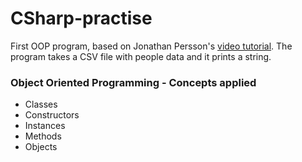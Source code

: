 # CSharp-practise
First OOP program, based on Jonathan Persson's [video tutorial](https://www.youtube.com/watch?v=sKZ52AG5jWk&ab_channel=JonathanPersson).
The program takes a CSV file with people data and it prints a string.

### Object Oriented Programming - Concepts applied
* Classes
* Constructors
* Instances
* Methods
* Objects
